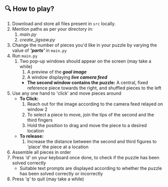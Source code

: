 ## :mag: How to play?
1. Download and store all files present in `src` locally.
2. Mention paths as per your directory in:
   1. _main.py_
   2. _create_jigsaw.py_
3. Change the number of pieces you'd like in your puzzle by varying the value of **_'parts'_** in `main.py`
4. Run `main.py`
   1. Two pop-up windows should appear on the screen (may take a while)
      1. A preview of the _**goal image**_
      2. A window displaying **_live camera feed_**
      * **The second window contains the puzzle:** A central, fixed reference piece towards the right, and shuffled pieces to the left
5. Use any one hand to 'click' and move pieces around
   * **To Click:** 
     1. Reach out for the image according to the camera feed relayed on window 2 
     2. To select a piece to move, join the tips of the second and the third fingers
     3. Hold the position to drag and move the piece to a desired location
   * **To release:**
     1. Increase the distance between the second and third figures to 'place' the piece at a location 
6. Assemble all pieces in order
7. Press _'d'_ on your keyboard once done, to check if the puzzle has been solved correctly
   * Suitable text prompts are displayed according to whether the puzzle has been solved correctly or incorrectly
8. Press _'q'_ to quit (may take a while)

